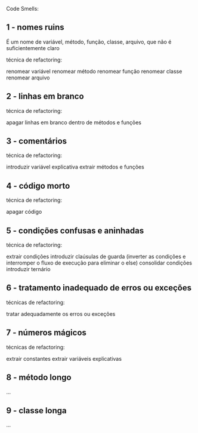 Code Smells:

## 1 - nomes ruins

É um nome de variável, método, função, classe, arquivo, que não é suficientemente claro

técnica de refactoring:

renomear variável
renomear método
renomear função
renomear classe
renomear arquivo

## 2 - linhas em branco

técnica de refactoring:

apagar linhas em branco dentro de métodos e funções

## 3 - comentários

técnica de refactoring:

introduzir variável explicativa
extrair métodos e funções

## 4 - código morto

técnica de refactoring:

apagar código

## 5 - condições confusas e aninhadas

técnica de refactoring:

extrair condições
introduzir claúsulas de guarda (inverter as condições e interromper o fluxo de execução para eliminar o else)
consolidar condições
introduzir ternário

## 6 - tratamento inadequado de erros ou exceções

técnicas de refactoring:

tratar adequadamente os erros ou exceções

## 7 - números mágicos

técnicas de refactoring:

extrair constantes
extrair variáveis explicativas

## 8 - método longo

...

## 9 - classe longa

...